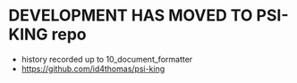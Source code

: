 # DEVELOPMENT HAS MOVED TO PSI-KING repo
* history recorded up to 10_document_formatter
* https://github.com/id4thomas/psi-king